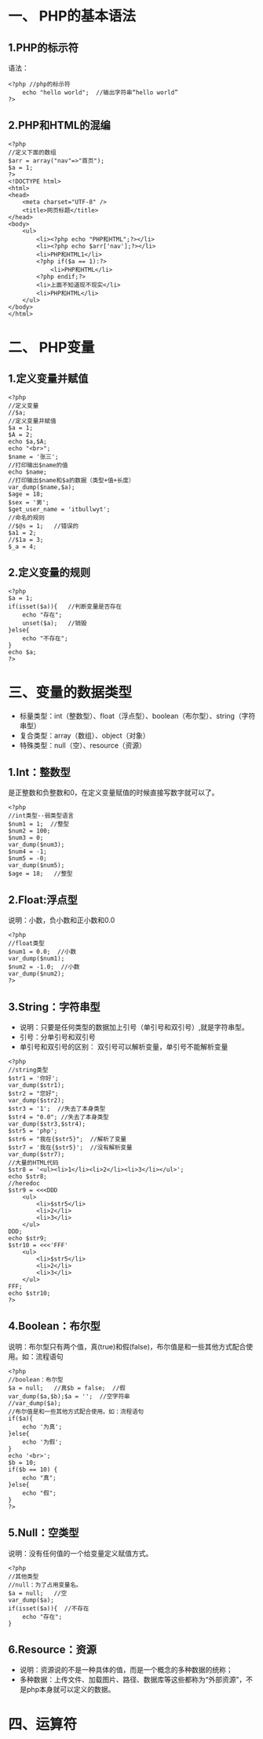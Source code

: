 # 一、	PHP的基本语法

## 1.PHP的标示符
语法：<?php code; ?>

```
<?php //php的标示符
	echo "hello world";  //输出字符串“hello world”
?>
```

## 2.PHP和HTML的混编
``` 
<?php
//定义下面的数组
$arr = array("nav"=>"首页");
$a = 1;
?>
<!DOCTYPE html>
<html>
<head>
	<meta charset="UTF-8" />
	<title>网页标题</title>
</head>
<body>
	<ul>
		<li><?php echo "PHP和HTML";?></li>
		<li><?php echo $arr['nav'];?></li>
		<li>PHP和HTML1</li>
		<?php if($a == 1):?>
			<li>PHP和HTML</li>
		<?php endif;?>
		<li>上面不知道现不现实</li>
		<li>PHP和HTML</li>
	</ul>
</body>
</html>
``` 

# 二、	PHP变量

## 1.定义变量并赋值
``` 
<?php
//定义变量
//$a;
//定义变量并赋值
$a = 1;
$A = 2;
echo $a,$A;
echo "<br>";
$name = '张三';
//打印输出$name的值
echo $name;
//打印输出$name和$a的数据（类型+值+长度）
var_dump($name,$a);
$age = 18;
$sex = '男';
$get_user_name = 'itbullwyt';
//命名的规则
//$@s = 1;   //错误的
$a1 = 2;
//$1a = 3;
$_a = 4;

```

## 2.定义变量的规则
```
<?php
$a = 1;
if(isset($a)){   //判断变量是否存在
	echo "存在";
	unset($a);   //销毁
}else{
	echo "不存在";
}
echo $a;
?>
```

# 三、变量的数据类型
* 标量类型：int（整数型）、float（浮点型）、boolean（布尔型）、string（字符串型）
* 复合类型：array（数组）、object（对象）
* 特殊类型：null（空）、resource（资源）

## 1.Int：整数型
是正整数和负整数和0，在定义变量赋值的时候直接写数字就可以了。
```
<?php
//int类型--弱类型语言
$num1 = 1;  //整型
$num2 = 100;
$num3 = 0;
var_dump($num3);
$num4 = -1;
$num5 = -0;
var_dump($num5);
$age = 18;   //整型
```
## 2.Float:浮点型
说明：小数，负小数和正小数和0.0

```
<?php
//float类型
$num1 = 0.0;  //小数
var_dump($num1);
$num2 = -1.0;  //小数
var_dump($num2);
?>
```
## 3.String：字符串型
* 说明：只要是任何类型的数据加上引号（单引号和双引号）,就是字符串型。
* 引号：分单引号和双引号
* 单引号和双引号的区别：
双引号可以解析变量，单引号不能解析变量

```
<?php
//string类型
$str1 = '你好';
var_dump($str1);
$str2 = "您好";
var_dump($str2);
$str3 = '1';  //失去了本身类型
$str4 = "0.0"; //失去了本身类型
var_dump($str3,$str4);
$str5 = 'php';
$str6 = "我在{$str5}";  //解析了变量
$str7 = '我在{$str5}';  //没有解析变量
var_dump($str7);
//大量的HTML代码
$str8 = '<ul><li>1</li><li>2</li><li>3</li></ul>';
echo $str8;
//heredoc
$str9 = <<<DDD
	<ul>
		<li>$str5</li>
		<li>2</li>
		<li>3</li>
	</ul>
DDD;
echo $str9;
$str10 = <<<'FFF'
	<ul>
		<li>$str5</li>
		<li>2</li>
		<li>3</li>
	</ul>
FFF;
echo $str10;
?>
```

## 4.Boolean：布尔型
说明：布尔型只有两个值，真(true)和假(false)，布尔值是和一些其他方式配合使用。如：流程语句

```
<?php
//boolean：布尔型
$a = null;   //真$b = false;  //假
var_dump($a,$b);$a = '';  //空字符串
//var_dump($a);
//布尔值是和一些其他方式配合使用。如：流程语句
if($a){
	echo '为真';
}else{
	echo '为假';
}
echo '<br>';
$b = 10;
if($b == 10) {
	echo "真";
}else{
	echo "假";
}
?>
```

## 5.Null：空类型
说明：没有任何值的一个给变量定义赋值方式。

```
<?php
//其他类型
//null：为了占用变量名。
$a = null;   //空  
var_dump($a);
if(isset($a)){  //不存在
	echo "存在";
}
```

## 6.Resource：资源
* 说明：资源说的不是一种具体的值，而是一个概念的多种数据的统称；
* 多种数据：上传文件、加载图片、路径、数据库等这些都称为“外部资源”，不是php本身就可以定义的数据。

# 四、运算符


